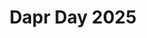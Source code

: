 ---
title: "Dapr Day 2025"
description: "Dapr Day 2025"
draft: false
image: "images/events/dapr-day-2025-banner.png"
alt: "Dapr Day 2025 Logo"


event:
  - title: "Join us for Dapr Day 2025!"
    summary: "Dapr Day is a virtual event for developers and platform engineers to learn about Dapr, the distributed application runtime, a graduated CNCF project used by many organizations to build secure and reliable microservices and agentic AI systems.


    During Dapr Day, you'll hear from users how they use Dapr in production and learn from subject matter experts and maintainers how to use the latest Dapr features.


    Dapr Day will be held on November 5th, 2025, 17:00 - 22:00 CET / 8am - 1pm PST."

  - title: "Registration"
    summary: "Dapr Day is a free community event that is open for everyone. Registration for this event will open soon."
    cta :
      enable : false
      label : "Register"
      link : ""

  - title: "Topics"
    summary: "Topics that will be covered during Dapr Day include:

    - Case studies

    - Tips for running Dapr in production

    - Dapr and agentic AI

    - Dapr and durable execution

    - Dapr API deep dives"

  - title: "Call for Papers"
    summary: "The Call for Papers is open until Sep 30th. Please ensure your submissions are relevant to the topics outlined above."
    cta :
      enable : true
      label : "Submit your CfP"
      link : "https://sessionize.com/dapr-day-2025/"

playlists:
  - title: "Dapr Day Oct 2024 Sessions"
    link: "https://www.youtube.com/embed/videoseries?si=Y99c5aXc2J41juVo&amp;list=PLcip_LgkYwzsFZ65fIzeOmJBQHwcPQ_gE"

---